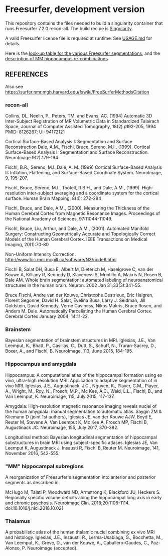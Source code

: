 
# Freesurfer, development version

This repository contains the files needed to build a singularity container that 
runs Freesurfer 7.2.0 recon-all. The build recipe is [Singularity](Singularity).

A valid Freesurfer license file is required at runtime. See [USAGE.md](USAGE.md) 
for details.

Here is the [look-up table for the various Freesurfer segmentations](FreeSurferColorLUT.txt), 
and the [description of MM hippocampus re-combinations](src/create_MM_labelmaps.sh).



## REFERENCES

Also see https://surfer.nmr.mgh.harvard.edu/fswiki/FreeSurferMethodsCitation

### recon-all

Collins, DL, Neelin, P., Peters, TM, and Evans, AC. (1994) Automatic 3D 
Inter-Subject Registration of MR Volumetric Data in Standardized Talairach 
Space, Journal of Computer Assisted Tomography, 18(2) p192-205, 1994 PMID: 
8126267; UI: 94172121

Cortical Surface-Based Analysis I: Segmentation and Surface Reconstruction 
Dale, A.M., Fischl, Bruce, Sereno, M.I., (1999). Cortical Surface-Based 
Analysis I: Segmentation and Surface Reconstruction. NeuroImage 9(2):179-194

Fischl, B.R., Sereno, M.I.,Dale, A. M. (1999) Cortical Surface-Based 
Analysis II: Inflation, Flattening, and Surface-Based Coordinate System. 
NeuroImage, 9, 195-207.

Fischl, Bruce, Sereno, M.I., Tootell, R.B.H., and Dale, A.M., (1999). 
High-resolution inter-subject averaging and a coordinate system for the 
cortical surface. Human Brain Mapping, 8(4): 272-284

Fischl, Bruce, and Dale, A.M., (2000). Measuring the Thickness of the Human 
Cerebral Cortex from Magnetic Resonance Images. Proceedings of the National 
Academy of Sciences, 97:11044-11049.

Fischl, Bruce, Liu, Arthur, and Dale, A.M., (2001). Automated Manifold 
Surgery: Constructing Geometrically Accurate and Topologically Correct 
Models of the Human Cerebral Cortex. IEEE Transactions on Medical Imaging, 
20(1):70-80

Non-Uniform Intensity Correction. 
http://www.bic.mni.mcgill.ca/software/N3/node6.html

Fischl B, Salat DH, Busa E, Albert M, Dieterich M, Haselgrove C, van der 
Kouwe A, Killiany R, Kennedy D, Klaveness S, Montillo A, Makris N, Rosen B, 
Dale AM. Whole brain segmentation: automated labeling of neuroanatomical 
structures in the human brain. Neuron. 2002 Jan 31;33(3):341-55.

Bruce Fischl, Andre van der Kouwe, Christophe Destrieux, Eric Halgren, 
Florent Segonne, David H. Salat, Evelina Busa, Larry J. Seidman, Jill 
Goldstein, David Kennedy, Verne Caviness, Nikos Makris, Bruce Rosen, and 
Anders M. Dale. Automatically Parcellating the Human Cerebral Cortex. 
Cerebral Cortex January 2004; 14:11-22.

### Brainstem

Bayesian segmentation of brainstem structures in MRI. Iglesias, J.E., Van 
Leemput, K., Bhatt, P., Casillas, C., Dutt, S., Schuff, N., Truran-Sacrey, 
D., Boxer, A., and Fischl, B. NeuroImage, 113, June 2015, 184-195.

### Hippocampus and amygdala

Hippocampus: A computational atlas of the hippocampal formation using ex 
vivo, ultra-high resolution MRI: Application to adaptive segmentation of in 
vivo MRI. Iglesias, J.E., Augustinack, J.C., Nguyen, K., Player, C.M., 
Player, A., Wright, M., Roy, N., Frosch, M.P., Mc Kee, A.C., Wald, L.L., 
Fischl, B., and Van Leemput, K. Neuroimage, 115, July 2015, 117-137.

Amygdala: High-resolution magnetic resonance imaging reveals nuclei of the 
human amygdala: manual segmentation to automatic atlas. Saygin ZM & Kliemann 
D (joint 1st authors), Iglesias JE, van der Kouwe AJW, Boyd E, Reuter M, 
Stevens A, Van Leemput K, Mc Kee A, Frosch MP, Fischl B, Augustinack JC. 
Neuroimage, 155, July 2017, 370-382.

Longitudinal method: Bayesian longitudinal segmentation of hippocampal 
substructures in brain MRI using subject-specific atlases. Iglesias JE, Van 
Leemput K, Augustinack J, Insausti R, Fischl B, Reuter M. Neuroimage, 141, 
November 2016, 542-555.

### "MM" hippocampal subregions

A reorganization of Freesurfer's segmentation into anterior and posterior segments 
as described in:

McHugo M, Talati P, Woodward ND, Armstrong K, Blackford JU, Heckers S. Regionally 
specific volume deficits along the hippocampal long axis in early and chronic 
psychosis. Neuroimage Clin. 2018;20:1106-1114. doi:10.1016/j.nicl.2018.10.021


### Thalamus

A probabilistic atlas of the human thalamic nuclei combining ex vivo MRI and 
histology. Iglesias, J.E., Insausti, R., Lerma-Usabiaga, G., Bocchetta, M., 
Van Leemput, K., Greve, D., van der Kouwe, A., Caballero-Gaudes, C., 
Paz-Alonso, P. Neuroimage (accepted).

